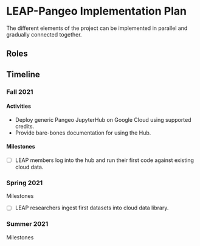 # LEAP-Pangeo Implementation Plan

The different elements of the project can be implemented in parallel and gradually connected together.

## Roles

## Timeline

### Fall 2021

#### Activities
- Deploy generic Pangeo JupyterHub on Google Cloud using supported credits.
- Provide bare-bones documentation for using the Hub.

#### Milestones

- [ ] LEAP members log into the hub and run their first code against existing cloud data.

### Spring 2021

Milestones

- [ ] LEAP researchers ingest first datasets into cloud data library.

### Summer 2021

Milestones
